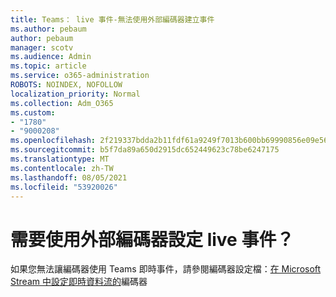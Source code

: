 ```yaml
---
title: Teams： live 事件-無法使用外部編碼器建立事件
ms.author: pebaum
author: pebaum
manager: scotv
ms.audience: Admin
ms.topic: article
ms.service: o365-administration
ROBOTS: NOINDEX, NOFOLLOW
localization_priority: Normal
ms.collection: Adm_O365
ms.custom:
- "1780"
- "9000208"
ms.openlocfilehash: 2f219337bdda2b11fdf61a9249f7013b600bb69990856e09e56b5ae33ec33dda
ms.sourcegitcommit: b5f7da89a650d2915dc652449623c78be6247175
ms.translationtype: MT
ms.contentlocale: zh-TW
ms.lasthandoff: 08/05/2021
ms.locfileid: "53920026"
---
```

# <a name="need-to-configure-your-live-event-with-an-external-encoder"></a>需要使用外部編碼器設定 live 事件？

如果您無法讓編碼器使用 Teams 即時事件，請參閱編碼器設定檔：[在 Microsoft Stream 中設定即時資料流的](https://docs.microsoft.com/stream/live-encoder-setup)編碼器